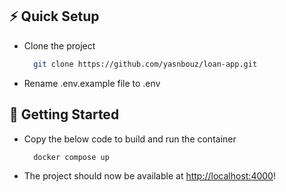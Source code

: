 
## ⚡️ Quick Setup


- Clone the project

  ```bash
    git clone https://github.com/yasnbouz/loan-app.git
  ```

- Rename .env.example file to .env

## 🚀 Getting Started


- Copy the below code to build and run the container

  ```bash
    docker compose up
  ```

- The project should now be available at [http://localhost:4000](http://localhost:4000)!

